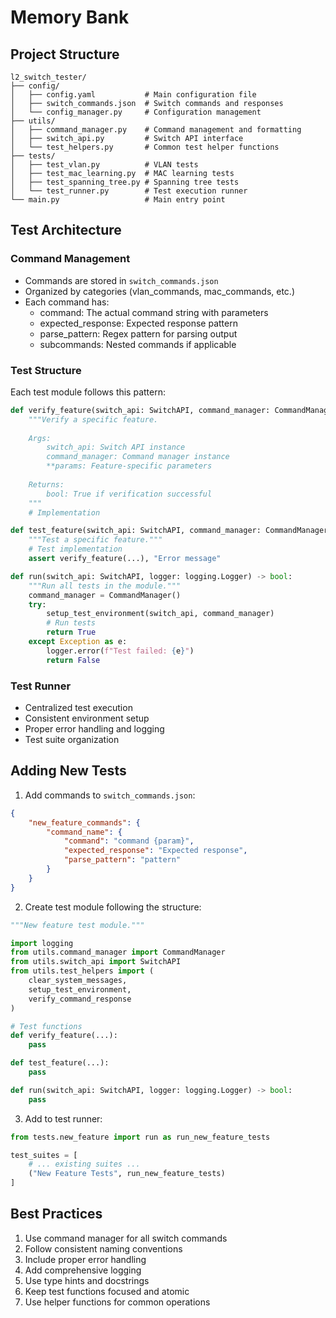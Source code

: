 # Memory Bank

## Project Structure
```
l2_switch_tester/
├── config/
│   ├── config.yaml           # Main configuration file
│   ├── switch_commands.json  # Switch commands and responses
│   └── config_manager.py     # Configuration management
├── utils/
│   ├── command_manager.py    # Command management and formatting
│   ├── switch_api.py         # Switch API interface
│   └── test_helpers.py       # Common test helper functions
├── tests/
│   ├── test_vlan.py          # VLAN tests
│   ├── test_mac_learning.py  # MAC learning tests
│   ├── test_spanning_tree.py # Spanning tree tests
│   └── test_runner.py        # Test execution runner
└── main.py                   # Main entry point
```

## Test Architecture

### Command Management
- Commands are stored in `switch_commands.json`
- Organized by categories (vlan_commands, mac_commands, etc.)
- Each command has:
  - command: The actual command string with parameters
  - expected_response: Expected response pattern
  - parse_pattern: Regex pattern for parsing output
  - subcommands: Nested commands if applicable

### Test Structure
Each test module follows this pattern:
```python
def verify_feature(switch_api: SwitchAPI, command_manager: CommandManager, **params) -> bool:
    """Verify a specific feature.
    
    Args:
        switch_api: Switch API instance
        command_manager: Command manager instance
        **params: Feature-specific parameters
        
    Returns:
        bool: True if verification successful
    """
    # Implementation

def test_feature(switch_api: SwitchAPI, command_manager: CommandManager) -> None:
    """Test a specific feature."""
    # Test implementation
    assert verify_feature(...), "Error message"

def run(switch_api: SwitchAPI, logger: logging.Logger) -> bool:
    """Run all tests in the module."""
    command_manager = CommandManager()
    try:
        setup_test_environment(switch_api, command_manager)
        # Run tests
        return True
    except Exception as e:
        logger.error(f"Test failed: {e}")
        return False
```

### Test Runner
- Centralized test execution
- Consistent environment setup
- Proper error handling and logging
- Test suite organization

## Adding New Tests

1. Add commands to `switch_commands.json`:
```json
{
    "new_feature_commands": {
        "command_name": {
            "command": "command {param}",
            "expected_response": "Expected response",
            "parse_pattern": "pattern"
        }
    }
}
```

2. Create test module following the structure:
```python
"""New feature test module."""

import logging
from utils.command_manager import CommandManager
from utils.switch_api import SwitchAPI
from utils.test_helpers import (
    clear_system_messages,
    setup_test_environment,
    verify_command_response
)

# Test functions
def verify_feature(...):
    pass

def test_feature(...):
    pass

def run(switch_api: SwitchAPI, logger: logging.Logger) -> bool:
    pass
```

3. Add to test runner:
```python
from tests.new_feature import run as run_new_feature_tests

test_suites = [
    # ... existing suites ...
    ("New Feature Tests", run_new_feature_tests)
]
```

## Best Practices
1. Use command manager for all switch commands
2. Follow consistent naming conventions
3. Include proper error handling
4. Add comprehensive logging
5. Use type hints and docstrings
6. Keep test functions focused and atomic
7. Use helper functions for common operations 